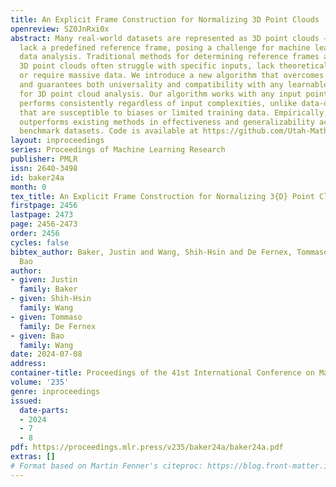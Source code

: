 ```yaml
---
title: An Explicit Frame Construction for Normalizing 3D Point Clouds
openreview: SZ0JnRxi0x
abstract: Many real-world datasets are represented as 3D point clouds – yet they often
  lack a predefined reference frame, posing a challenge for machine learning or general
  data analysis. Traditional methods for determining reference frames and normalizing
  3D point clouds often struggle with specific inputs, lack theoretical guarantees,
  or require massive data. We introduce a new algorithm that overcomes these limitations
  and guarantees both universality and compatibility with any learnable framework
  for 3D point cloud analysis. Our algorithm works with any input point cloud and
  performs consistently regardless of input complexities, unlike data-driven methods
  that are susceptible to biases or limited training data. Empirically, our algorithm
  outperforms existing methods in effectiveness and generalizability across diverse
  benchmark datasets. Code is available at https://github.com/Utah-Math-Data-Science/alignment.
layout: inproceedings
series: Proceedings of Machine Learning Research
publisher: PMLR
issn: 2640-3498
id: baker24a
month: 0
tex_title: An Explicit Frame Construction for Normalizing 3{D} Point Clouds
firstpage: 2456
lastpage: 2473
page: 2456-2473
order: 2456
cycles: false
bibtex_author: Baker, Justin and Wang, Shih-Hsin and De Fernex, Tommaso and Wang,
  Bao
author:
- given: Justin
  family: Baker
- given: Shih-Hsin
  family: Wang
- given: Tommaso
  family: De Fernex
- given: Bao
  family: Wang
date: 2024-07-08
address:
container-title: Proceedings of the 41st International Conference on Machine Learning
volume: '235'
genre: inproceedings
issued:
  date-parts:
  - 2024
  - 7
  - 8
pdf: https://proceedings.mlr.press/v235/baker24a/baker24a.pdf
extras: []
# Format based on Martin Fenner's citeproc: https://blog.front-matter.io/posts/citeproc-yaml-for-bibliographies/
---
```

